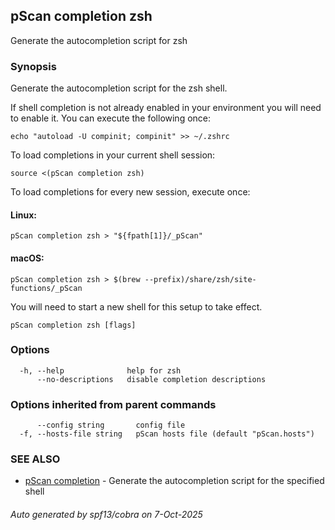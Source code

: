 ## pScan completion zsh

Generate the autocompletion script for zsh

### Synopsis

Generate the autocompletion script for the zsh shell.

If shell completion is not already enabled in your environment you will need
to enable it.  You can execute the following once:

	echo "autoload -U compinit; compinit" >> ~/.zshrc

To load completions in your current shell session:

	source <(pScan completion zsh)

To load completions for every new session, execute once:

#### Linux:

	pScan completion zsh > "${fpath[1]}/_pScan"

#### macOS:

	pScan completion zsh > $(brew --prefix)/share/zsh/site-functions/_pScan

You will need to start a new shell for this setup to take effect.


```
pScan completion zsh [flags]
```

### Options

```
  -h, --help              help for zsh
      --no-descriptions   disable completion descriptions
```

### Options inherited from parent commands

```
      --config string       config file
  -f, --hosts-file string   pScan hosts file (default "pScan.hosts")
```

### SEE ALSO

* [pScan completion](pScan_completion.md)	 - Generate the autocompletion script for the specified shell

###### Auto generated by spf13/cobra on 7-Oct-2025
